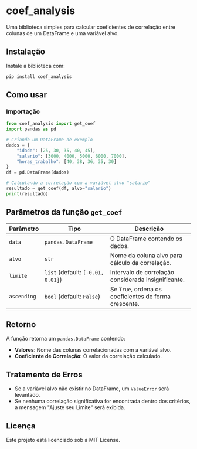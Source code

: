 # coef_analysis

Uma biblioteca simples para calcular coeficientes de correlação entre colunas de um DataFrame e uma variável alvo.

## Instalação

Instale a biblioteca com:
```bash
pip install coef_analysis
```

## Como usar

### Importação
```python
from coef_analysis import get_coef
import pandas as pd

# Criando um DataFrame de exemplo
dados = {
    "idade": [25, 30, 35, 40, 45],
    "salario": [3000, 4000, 5000, 6000, 7000],
    "horas_trabalho": [40, 38, 36, 35, 30]
}
df = pd.DataFrame(dados)

# Calculando a correlação com a variável alvo "salario"
resultado = get_coef(df, alvo="salario")
print(resultado)
```

## Parâmetros da função `get_coef`

| Parâmetro   | Tipo               | Descrição |
|-------------|----------------|-------------|
| `data`      | `pandas.DataFrame` | O DataFrame contendo os dados. |
| `alvo`      | `str`             | Nome da coluna alvo para cálculo da correlação. |
| `limite`    | `list` (default: `[-0.01, 0.01]`) | Intervalo de correlação considerada insignificante. |
| `ascending` | `bool` (default: `False`) | Se `True`, ordena os coeficientes de forma crescente. |

## Retorno
A função retorna um `pandas.DataFrame` contendo:
- **Valores**: Nome das colunas correlacionadas com a variável alvo.
- **Coeficiente de Correlação**: O valor da correlação calculado.

## Tratamento de Erros
- Se a variável alvo não existir no DataFrame, um `ValueError` será levantado.
- Se nenhuma correlação significativa for encontrada dentro dos critérios, a mensagem "Ajuste seu Limite" será exibida.

## Licença
Este projeto está licenciado sob a MIT License.

